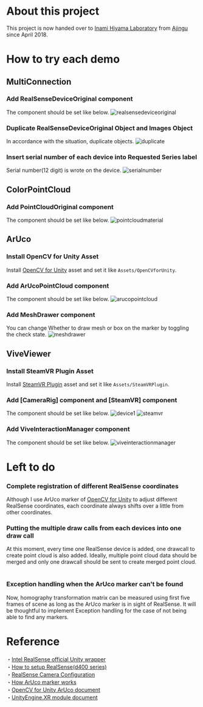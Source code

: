 # About this project
This project is now handed over to [Inami Hiyama Laboratory](https://star.rcast.u-tokyo.ac.jp/) from [Ajingu](https://github.com/ajingu) since April 2018.

# How to try each demo
## MultiConnection
### Add RealSenseDeviceOriginal component
The component should be set like below.
![realsensedeviceoriginal](https://user-images.githubusercontent.com/20081122/38487682-f9bc2380-3c1b-11e8-9296-f63c702a24c1.PNG)

### Duplicate RealSenseDeviceOriginal Object and Images Object
In accordance with the situation, duplicate objects.
![duplicate](https://user-images.githubusercontent.com/20081122/38487679-f810c9c8-3c1b-11e8-95a6-1a0a8c0466e6.PNG)

### Insert serial number of each device into Requested Series label
Serial number(12 digit) is wrote on the device.
![serialnumber](https://user-images.githubusercontent.com/20081122/38487218-6ab82dce-3c1a-11e8-9cd7-31d742cb5bba.png)

## ColorPointCloud
### Add PointCloudOriginal component
The component should be set like below.
![pointcloudmaterial](https://user-images.githubusercontent.com/20081122/38486891-52c02d94-3c19-11e8-828f-b57fa05e7f96.PNG)

## ArUco
### Install OpenCV for Unity Asset
Install [OpenCV for Unity](https://assetstore.unity.com/packages/tools/integration/opencv-for-unity-21088) asset and set it like `Assets/OpenCVforUnity`.

### Add ArUcoPointCloud component
The component should be set like below.
![arucopointcloud](https://user-images.githubusercontent.com/20081122/37756061-63731a70-2deb-11e8-8481-be7f238016fa.PNG)

### Add MeshDrawer component
You can change Whether to draw mesh or box on the marker by toggling the check state.
![meshdrawer](https://user-images.githubusercontent.com/20081122/37756069-67db7634-2deb-11e8-823d-bd43807ec7f3.PNG)

## ViveViewer
### Install SteamVR Plugin Asset
Install [SteamVR Plugin](https://assetstore.unity.com/packages/templates/systems/steamvr-plugin-32647) asset and set it like `Assets/SteamVRPlugin`.

### Add \[CameraRig\] component and \[SteamVR\] component
The component should be set like below.
![device1](https://user-images.githubusercontent.com/20081122/37893125-0946addc-3115-11e8-856a-54e8d49c2179.PNG)
![steamvr](https://user-images.githubusercontent.com/20081122/37893133-0d28affe-3115-11e8-9e81-06c30989853b.PNG)

### Add ViveInteractionManager component
The component should be set like below.
![viveinteractionmanager](https://user-images.githubusercontent.com/20081122/37894003-a2a8686a-3117-11e8-8359-0d72f85be6a7.PNG)

# Left to do

### Complete registration of different RealSense coordinates
Although I use ArUco marker of [OpenCV for Unity](https://assetstore.unity.com/packages/tools/integration/opencv-for-unity-21088) to adjust different RealSense coordinates, each coordinate always shifts over a little from other coordinates.

### Putting the multiple draw calls from each devices into one draw call
At this moment, every time one RealSense device is added, one drawcall to create point cloud is also added. Ideally, multiple point cloud data should be merged and only one drawcall should be sent to create merged point cloud.
  
### Exception handling when the ArUco marker can't be found
Now, homography transformation matrix can be measured using first five frames of scene as long as the ArUco marker is in sight of RealSense. It will be thoughtful to implement Exception handling for the case of not being able to find any markers.

# Reference
・[Intel RealSense official Unity wrapper](https://github.com/IntelRealSense/librealsense/tree/development/wrappers/unity)  
・[How to setup RealSense(d400 series)](https://software.intel.com/en-us/realsense/d400/get-started)  
・[RealSense Camera Configuration](https://github.com/IntelRealSense/librealsense/wiki/Projection-in-RealSense-SDK-2.0)  
・[How ArUco marker works](https://docs.opencv.org/3.1.0/d5/dae/tutorial_aruco_detection.html)  
・[OpenCV for Unity ArUco document](https://enoxsoftware.github.io/OpenCVForUnity/3.0.0/doc/html/class_open_c_v_for_unity_1_1_aruco.html)  
・[UnityEngine.XR module document](https://docs.unity3d.com/ScriptReference/XR.InputTracking.html)
